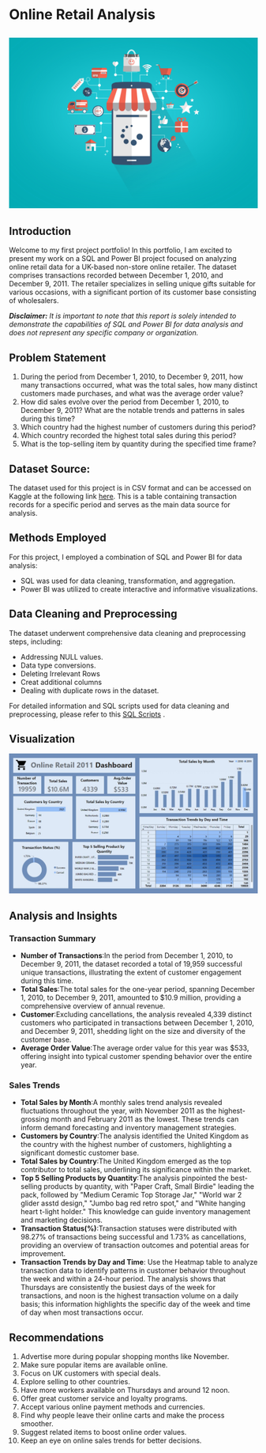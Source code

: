 # Online Retail Analysis 

![](online-shopping-concept.jpg)
---
## Introduction
Welcome to my first project portfolio! In this portfolio, I am excited to present my work on a SQL and Power BI project focused on analyzing online retail data for a UK-based non-store online retailer. The dataset comprises transactions recorded between December 1, 2010, and December 9, 2011. The retailer specializes in selling unique gifts suitable for various occasions, with a significant portion of its customer base consisting of wholesalers.

**_Disclaimer:_**
_It is important to note that this report is solely intended to demonstrate the capabilities of SQL and Power BI for data analysis and does not represent any specific company or organization._

## Problem Statement
1. During the period from December 1, 2010, to December 9, 2011, how many transactions occurred, what was the total sales, how many distinct customers made purchases, and what was the average order value?
2. How did sales evolve over the period from December 1, 2010, to December 9, 2011? What are the notable trends and patterns in sales during this time?
3. Which country had the highest number of customers during this period?
4. Which country recorded the highest total sales during this period?
5. What is the top-selling item by quantity during the specified time frame?

## Dataset Source:
The dataset used for this project is in CSV format and can be accessed on Kaggle at the following link [here](https://www.kaggle.com/datasets/ulrikthygepedersen/online-retail-dataset). This is a table containing transaction records for a specific period and serves as the main data source for analysis.

## Methods Employed
For this project, I employed a combination of SQL and Power BI for data analysis:

- SQL was used for data cleaning, transformation, and aggregation.
- Power BI was utilized to create interactive and informative visualizations.

## Data Cleaning and Preprocessing
The dataset underwent comprehensive data cleaning and preprocessing steps, including:

- Addressing NULL values.
- Data type conversions.
- Deleting Irrelevant Rows
- Creat additional columns 
- Dealing with duplicate rows in the dataset.

For detailed information and SQL scripts used for data cleaning and preprocessing, please refer to this [SQL Scripts](Online_Retail.sql) .

## Visualization

![](Online_Retail_Dashboard.jpg)

## Analysis and Insights
### Transaction Summary
- __Number of Transactions__:In the period from December 1, 2010, to December 9, 2011, the dataset recorded a total of 19,959 successful unique transactions, illustrating the extent of customer engagement during this time.
- __Total Sales__:The total sales for the one-year period, spanning December 1, 2010, to December 9, 2011, amounted to $10.9 million, providing a comprehensive overview of annual revenue.
- __Customer__:Excluding cancellations, the analysis revealed 4,339 distinct customers who participated in transactions between December 1, 2010, and December 9, 2011, shedding light on the size and diversity of the customer base.
- __Average Order Value__:The average order value for this year was $533, offering insight into typical customer spending behavior over the entire year.

### Sales Trends
- __Total Sales by Month__:A monthly sales trend analysis revealed fluctuations throughout the year, with November 2011 as the highest-grossing month and February 2011 as the lowest. These trends can inform demand forecasting and inventory management strategies.
- __Customers by Country__:The analysis identified the United Kingdom as the country with the highest number of customers, highlighting a significant domestic customer base.
- __Total Sales by Country__:The United Kingdom emerged as the top contributor to total sales, underlining its significance within the market.
- __Top 5 Selling Products by Quantity__:The analysis pinpointed the best-selling products by quantity, with "Paper Craft, Small Birdie" leading the pack, followed by "Medium Ceramic Top Storage Jar," "World war 2 glider asstd design," "Jumbo bag red retro spot," and "White hanging heart t-light holder." This knowledge can guide inventory management and marketing decisions.
- __Transaction Status(%)__:Transaction statuses were distributed with 98.27% of transactions being successful and 1.73% as cancellations, providing an overview of transaction outcomes and potential areas for improvement.
- __Transaction Trends by Day and Time__: Use the Heatmap table to analyze transaction data to identify patterns in customer behavior throughout the week and within a 24-hour period. The analysis shows that Thursdays are consistently the busiest days of the week for transactions, and noon is the highest transaction volume on a daily basis; this information highlights the specific day of the week and time of day when most transactions occur.
  
## Recommendations
1. Advertise more during popular shopping months like November.
2. Make sure popular items are available online.
3. Focus on UK customers with special deals.
4. Explore selling to other countries.
5. Have more workers available on Thursdays and around 12 noon.
6. Offer great customer service and loyalty programs.
7. Accept various online payment methods and currencies.
8. Find why people leave their online carts and make the process smoother.
9. Suggest related items to boost online order values.
10. Keep an eye on online sales trends for better decisions.

